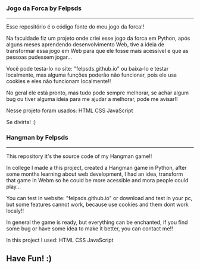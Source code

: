 ### Jogo da Forca by Felpsds
---------------------------------------------------------------------------------------------------------------------------
Esse repositório é o código fonte do meu jogo da forca!!

Na faculdade fiz um projeto onde criei esse jogo da forca em Python, após alguns meses aprendendo desenvolvimento Web, tive a ideia de transformar essa jogo em Web para que ele fosse mais acessível e que as pessoas pudessem jogar...

Você pode testa-lo no site: "felpsds.github.io" ou baixa-lo e testar localmente, mas alguma funções poderão não funcionar, pois ele usa cookies e eles não funcionam localmente!!

No geral ele está pronto, mas tudo pode sempre melhorar, se achar algum bug ou tiver alguma ideia para me ajudar a melhorar, pode me avisar!!

Nesse projeto foram usados: HTML CSS JavaScript

Se divirta! :)

### Hangman by Felpsds
---------------------------------------------------------------------------------------------------------------------------
This repository it's the source code of my Hangman game!!

In college I made a this project, created a Hangman game in Python, after some months learning about web development, I had an idea, transform that game in Webm so he could be more acessible and mora people could play...

You can test in website: "felpsds.github.io" or download and test in your pc, but some features cannot work, because use cookies and them dont work localy!!

In general the game is ready, but everything can be enchanted, if you find some bug or have some idea to make it better, you can contact me!!

In this project I used: HTML CSS JavaScript

Have Fun! :)
---------------------------------------------------------------------------------------------------------------------------
